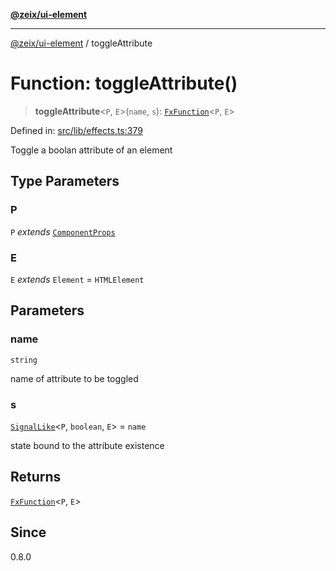[**@zeix/ui-element**](../README.md)

***

[@zeix/ui-element](../globals.md) / toggleAttribute

# Function: toggleAttribute()

> **toggleAttribute**\<`P`, `E`\>(`name`, `s`): [`FxFunction`](../type-aliases/FxFunction.md)\<`P`, `E`\>

Defined in: [src/lib/effects.ts:379](https://github.com/zeixcom/ui-element/blob/ef7525ef4fcd5329d68c2b65cc085220a29b7a4f/src/lib/effects.ts#L379)

Toggle a boolan attribute of an element

## Type Parameters

### P

`P` *extends* [`ComponentProps`](../type-aliases/ComponentProps.md)

### E

`E` *extends* `Element` = `HTMLElement`

## Parameters

### name

`string`

name of attribute to be toggled

### s

[`SignalLike`](../type-aliases/SignalLike.md)\<`P`, `boolean`, `E`\> = `name`

state bound to the attribute existence

## Returns

[`FxFunction`](../type-aliases/FxFunction.md)\<`P`, `E`\>

## Since

0.8.0
